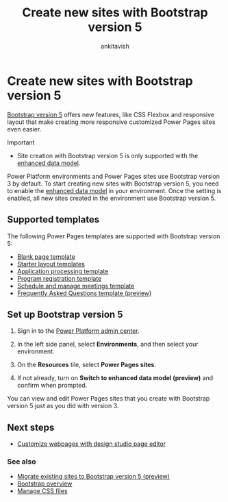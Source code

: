 ﻿---
title: Create new sites with Bootstrap version 5
description: Learn how to enable Bootstrap version 5 in your environment to take advantage of new features and updates that make creating responsive, customized Power Pages sites even easier.
ms.topic: how-to
ms.date: 03/19/2024
author: ankitavish
ms.author: avishwakarma
ms.reviewer: kkendrick
contributors:
  - ProfessorKendrick
  - DanaMartens
ms.custom:
  - ai-gen-docs-bap
  - ai-gen-desc
  - ai-seo-date:11/16/2023
  - bap-template
---

# Create new sites with Bootstrap version 5

[Bootstrap version 5](https://getbootstrap.com/docs/5.0/getting-started/introduction/) offers new features, like CSS Flexbox and responsive layout that make creating more responsive customized Power Pages sites even easier.

> [!IMPORTANT]
>
> - Site creation with Bootstrap version 5 is only supported with the [enhanced data model](../admin/enhanced-data-model.md).

Power Platform environments and Power Pages sites use Bootstrap version 3 by default. To start creating new sites with Bootstrap version 5, you need to enable the [enhanced data model](../admin/enhanced-data-model.md) in your environment. Once the setting is enabled, all new sites created in the environment use Bootstrap version 5.

## Supported templates

The following Power Pages templates are supported with Bootstrap version 5:

- [Blank page template](../templates/blank.md)
- [Starter layout templates](../templates/starter-layout.md)
- [Application processing template](../templates/building-permit.md)
- [Program registration template](../templates/after-school.md)
- [Schedule and manage meetings template](../templates/book-a-meeting.md)
- [Frequently Asked Questions template (preview)](../templates/frequently-asked-questions.md)

## Set up Bootstrap version 5

1. Sign in to the [Power Platform admin center](https://admin.powerplatform.microsoft.com/).

1. In the left side panel, select **Environments**, and then select your environment.

1. On the **Resources** tile, select **Power Pages sites**.

1. If not already, turn on **Switch to enhanced data model (preview)** and confirm when prompted.

You can view and edit Power Pages sites that you create with Bootstrap version 5 just as you did with version 3.

## Next steps

- [Customize webpages with design studio page editor](../getting-started/customize-pages.md)

### See also

- [Migrate existing sites to Bootstrap version 5 (preview)](migrate-bootstrap.md)
- [Bootstrap overview](bootstrap-overview.md)
- [Manage CSS files](manage-css.md)
